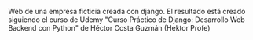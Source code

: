 Web de una empresa ficticia creada con django. El resultado está creado siguiendo el curso de Udemy "Curso Práctico de Django: Desarrollo Web Backend con Python" de Héctor Costa Guzmán (Hektor Profe)